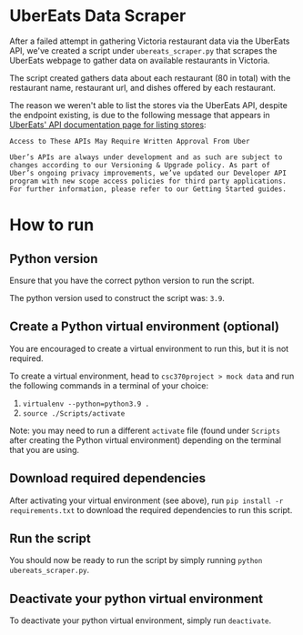 # UberEats Data Scraper
After a failed attempt in gathering Victoria restaurant data via the UberEats API, we've created a script under `ubereats_scraper.py` that scrapes the UberEats webpage to gather data on available restaurants in Victoria. 

The script created gathers data about each restaurant (80 in total) with the restaurant name, restaurant url, and dishes offered by each restaurant.

The reason we weren't able to list the stores via the UberEats API, despite the endpoint existing, is due to the following message that appears in [UberEats' API documentation page for listing stores](https://developer.uber.com/docs/eats/references/api/v1/get-eats-stores):

```
Access to These APIs May Require Written Approval From Uber

Uber’s APIs are always under development and as such are subject to changes according to our Versioning & Upgrade policy. As part of Uber’s ongoing privacy improvements, we’ve updated our Developer API program with new scope access policies for third party applications. For further information, please refer to our Getting Started guides.
```

# How to run
## Python version
Ensure that you have the correct python version to run the script.

The python version used to construct the script was: `3.9`.

## Create a Python virtual environment (optional)
You are encouraged to create a virtual environment to run this, but it is not required.

To create a virtual environment, head to `csc370project > mock data` and run the following commands in a terminal of your choice:

1. `virtualenv --python=python3.9 .`
2. `source ./Scripts/activate`

Note: you may need to run a different `activate` file (found under `Scripts` after creating the Python virtual environment) depending on the terminal that you are using.

## Download required dependencies
After activating your virtual environment (see above), run `pip install -r requirements.txt` to download the required dependencies to run this script. 

## Run the script
You should now be ready to run the script by simply running `python ubereats_scraper.py`. 

## Deactivate your python virtual environment
To deactivate your python virtual environment, simply run `deactivate`.
